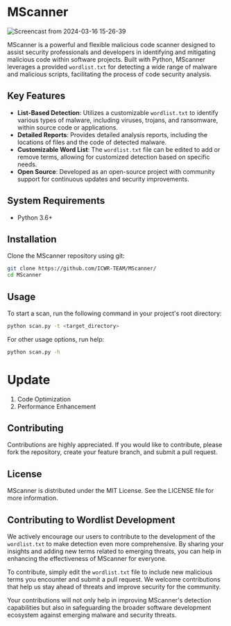 # MScanner

![Screencast from 2024-03-16 15-26-39](https://github.com/ICWR-TEAM/MScanner/assets/45759837/c832f320-1dff-4d35-9a32-19cc7b9894ab)


MScanner is a powerful and flexible malicious code scanner designed to assist security professionals and developers in identifying and mitigating malicious code within software projects. Built with Python, MScanner leverages a provided `wordlist.txt` for detecting a wide range of malware and malicious scripts, facilitating the process of code security analysis.

## Key Features

- **List-Based Detection**: Utilizes a customizable `wordlist.txt` to identify various types of malware, including viruses, trojans, and ransomware, within source code or applications.
- **Detailed Reports**: Provides detailed analysis reports, including the locations of files and the code of detected malware.
- **Customizable Word List**: The `wordlist.txt` file can be edited to add or remove terms, allowing for customized detection based on specific needs.
- **Open Source**: Developed as an open-source project with community support for continuous updates and security improvements.

## System Requirements

- Python 3.6+

## Installation

Clone the MScanner repository using git:

```bash
git clone https://github.com/ICWR-TEAM/MScanner/
cd MScanner
```

## Usage
To start a scan, run the following command in your project's root directory:
```bash
python scan.py -t <target_directory>
```
For other usage options, run help:
```bash
python scan.py -h
```

# Update
1. Code Optimization
2. Performance Enhancement

## Contributing
Contributions are highly appreciated. If you would like to contribute, please fork the repository, create your feature branch, and submit a pull request.

## License
MScanner is distributed under the MIT License. See the LICENSE file for more information.

## Contributing to Wordlist Development

We actively encourage our users to contribute to the development of the `wordlist.txt` to make detection even more comprehensive. By sharing your insights and adding new terms related to emerging threats, you can help in enhancing the effectiveness of MScanner for everyone.

To contribute, simply edit the `wordlist.txt` file to include new malicious terms you encounter and submit a pull request. We welcome contributions that help us stay ahead of threats and improve security for the community.

Your contributions will not only help in improving MScanner's detection capabilities but also in safeguarding the broader software development ecosystem against emerging malware and security threats.

